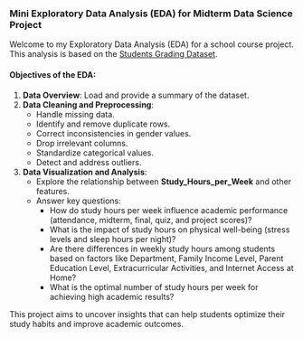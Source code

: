 ### Mini Exploratory Data Analysis (EDA) for Midterm Data Science Project

Welcome to my Exploratory Data Analysis (EDA) for a school course project. This analysis is based on the [Students Grading Dataset](https://www.kaggle.com/datasets/mahmoudelhemaly/students-grading-dataset).

#### Objectives of the EDA:
1. **Data Overview**: Load and provide a summary of the dataset.
2. **Data Cleaning and Preprocessing**:
    - Handle missing data.
    - Identify and remove duplicate rows.
    - Correct inconsistencies in gender values.
    - Drop irrelevant columns.
    - Standardize categorical values.
    - Detect and address outliers.
3. **Data Visualization and Analysis**:
    - Explore the relationship between **Study_Hours_per_Week** and other features.
    - Answer key questions:
        - How do study hours per week influence academic performance (attendance, midterm, final, quiz, and project scores)?
        - What is the impact of study hours on physical well-being (stress levels and sleep hours per night)?
        - Are there differences in weekly study hours among students based on factors like Department, Family Income Level, Parent Education Level, Extracurricular Activities, and Internet Access at Home?
        - What is the optimal number of study hours per week for achieving high academic results?

This project aims to uncover insights that can help students optimize their study habits and improve academic outcomes.